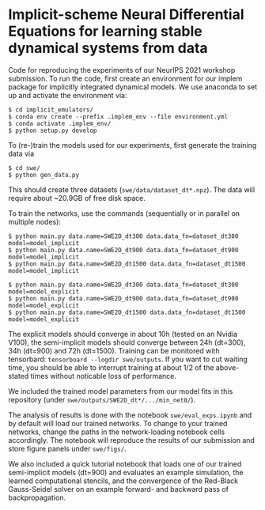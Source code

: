 # Implicit-scheme Neural Differential Equations for learning stable dynamical systems from data

Code for reproducing the experiments of our NeurIPS 2021 workshop submission.
To run the code, first create an environment for our implem package for implicitly integrated dynamical models.
We use anaconda to set up and activate the environment via:
```
$ cd implicit_emulators/
$ conda env create --prefix .implem_env --file environment.yml
$ conda activate .implem_env/
$ python setup.py develop
```

To (re-)train the models used for our experiments, first generate the training data via
```
$ cd swe/
$ python gen_data.py
```
This should create three datasets (`swe/data/dataset_dt*.npz`). The data will require about ~20.9GB of free disk space.

To train the networks, use the commands (sequentially or in parallel on multiple nodes):
```
$ python main.py data.name=SWE2D_dt300 data.data_fn=dataset_dt300 model=model_implicit
$ python main.py data.name=SWE2D_dt900 data.data_fn=dataset_dt900 model=model_implicit
$ python main.py data.name=SWE2D_dt1500 data.data_fn=dataset_dt1500 model=model_implicit

$ python main.py data.name=SWE2D_dt300 data.data_fn=dataset_dt300 model=model_explicit
$ python main.py data.name=SWE2D_dt900 data.data_fn=dataset_dt900 model=model_explicit
$ python main.py data.name=SWE2D_dt1500 data.data_fn=dataset_dt1500 model=model_explicit
```

The explicit models should converge in about 10h (tested on an Nvidia V100), the semi-implicit models should converge between 24h (dt=300), 34h (dt=900) and 72h (dt=1500).
Training can be monitored with tensorbard: `tensorboard --logdir swe/outputs`.
If you want to cut waiting time, you should be able to interrupt training at about 1/2 of the above-stated times without noticable loss of performance.

We included the trained model parameters from our model fits in this repository (under `swe/outputs/SWE2D_dt*/.../min_net0/`).

The analysis of results is done with the notebook `swe/eval_exps.ipynb` and by default will load our trained networks.
To change to your trained networks, change the paths in the network-loading notebook cells accordingly. 
The notebook will reproduce the results of our submission and store figure panels under `swe/figs/`.

We also included a quick tutorial notebook that loads one of our trained semi-implicit models (dt=900) and evaluates an example simulation, the learned computational stencils, and the convergence of the Red-Black Gauss-Seidel solver on an example forward- and backward pass of backpropagation.
